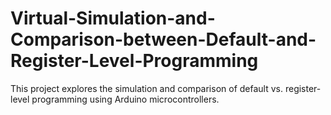 # Virtual-Simulation-and-Comparison-between-Default-and-Register-Level-Programming
This project explores the simulation and comparison of default vs. register-level programming using Arduino microcontrollers. 
